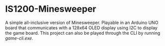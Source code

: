 # IS1200-Minesweeper
A simple all-inclusive version of Minesweeper. Playable in an Arduino UNO board that communicates with a 128x64 OLED display using I2C to display the game board. This project can also be played through the CLI by running *game-cli.exe*.
